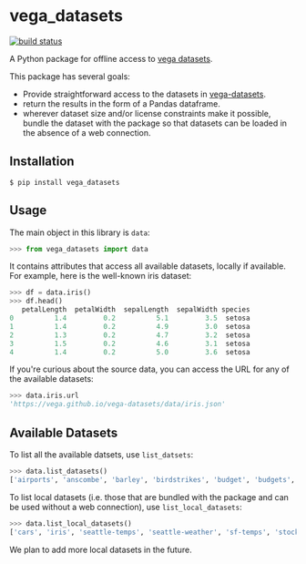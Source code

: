 # vega_datasets

[![build status](http://img.shields.io/travis/jakevdp/vega_datasets/master.svg?style=flat)](https://travis-ci.org/jakevdp/vega_datasets)

A Python package for offline access to [vega datasets](https://github.com/vega/vega-datasets).

This package has several goals:

- Provide straightforward access to the datasets in [vega-datasets](https://github.com/vega/vega-datasets).
- return the results in the form of a Pandas dataframe.
- wherever dataset size and/or license constraints make it possible, bundle the dataset with the package so that datasets can be loaded in the absence of a web connection.

## Installation

```
$ pip install vega_datasets
```

## Usage

The main object in this library is ``data``:

```python
>>> from vega_datasets import data
```

It contains attributes that access all available datasets, locally if
available. For example, here is the well-known iris dataset:

```python
>>> df = data.iris()
>>> df.head()
   petalLength  petalWidth  sepalLength  sepalWidth species
0          1.4         0.2          5.1         3.5  setosa
1          1.4         0.2          4.9         3.0  setosa
2          1.3         0.2          4.7         3.2  setosa
3          1.5         0.2          4.6         3.1  setosa
4          1.4         0.2          5.0         3.6  setosa
```

If you're curious about the source data, you can access the URL for any of the available datasets:

```python
>>> data.iris.url
'https://vega.github.io/vega-datasets/data/iris.json'
````

## Available Datasets

To list all the available datsets, use ``list_datsets``:

```python
>>> data.list_datasets()
['airports', 'anscombe', 'barley', 'birdstrikes', 'budget', 'budgets', 'burtin', 'cars', 'climate', 'countries', 'crimea', 'driving', 'flare', 'flights-10k', 'flights-20k', 'flights-2k', 'flights-3m', 'flights-5k', 'flights-airport', 'gapminder', 'gapminder-health-income', 'github', 'iris', 'jobs', 'miserables', 'monarchs', 'movies', 'points', 'population', 'seattle-temps', 'seattle-weather', 'sf-temps', 'sp500', 'stocks', 'unemployment-across-industries', 'us-10m', 'weather', 'weball26', 'wheat', 'world-110m']
```

To list local datasets (i.e. those that are bundled with the package and can be used without a web connection), use ``list_local_datasets``:

```python
>>> data.list_local_datasets()
['cars', 'iris', 'seattle-temps', 'seattle-weather', 'sf-temps', 'stocks']
```

We plan to add more local datasets in the future.

